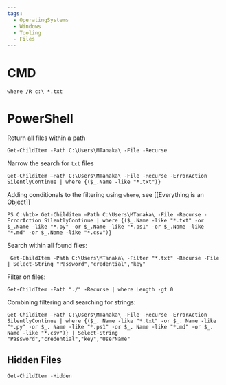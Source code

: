 ```yaml
---
tags:
  - OperatingSystems
  - Windows
  - Tooling
  - Files
---
```


# CMD

```
where /R c:\ *.txt
```

# PowerShell 

Return all files within a path 

```powershell-session
Get-ChildItem -Path C:\Users\MTanaka\ -File -Recurse 
```

Narrow the search for `txt` files

```powershell-session
Get-Childitem –Path C:\Users\MTanaka\ -File -Recurse -ErrorAction SilentlyContinue | where {($_.Name -like "*.txt")}
```

Adding conditionals to the filtering using `where`, see [[Everything is an Object]]

```powershell-session
PS C:\htb> Get-Childitem –Path C:\Users\MTanaka\ -File -Recurse -ErrorAction SilentlyContinue | where {($_.Name -like "*.txt" -or $_.Name -like "*.py" -or $_.Name -like "*.ps1" -or $_.Name -like "*.md" -or $_.Name -like "*.csv")}
```

Search within all found files:

```powershell-session
 Get-ChildItem -Path C:\Users\MTanaka\ -Filter "*.txt" -Recurse -File | Select-String "Password","credential","key"
```

Filter on files:

```
Get-ChildItem -Path "./" -Recurse | where Length -gt 0
```

Combining filtering and searching for strings:

```powershell-session
Get-Childitem –Path C:\Users\MTanaka\ -File -Recurse -ErrorAction SilentlyContinue | where {($_. Name -like "*.txt" -or $_. Name -like "*.py" -or $_. Name -like "*.ps1" -or $_. Name -like "*.md" -or $_. Name -like "*.csv")} | Select-String "Password","credential","key","UserName"
```

## Hidden Files 

```
Get-ChildItem -Hidden
```